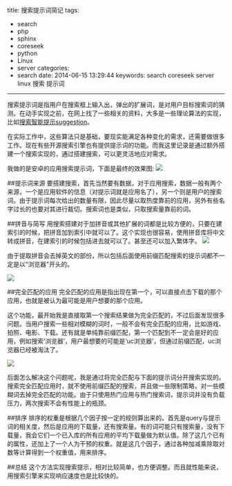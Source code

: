 title: 搜索提示词简记
tags:
  - search
  - php
  - sphinx
  - coreseek
  - python
  - Linux
  - server
categories:
  - search
date: 2014-06-15 13:29:44
keywords: search coreseek server linux 搜索 提示词

-----

搜索提示词是指用户在搜索框上输入出，弹出的扩展词，是对用户目标搜索词的猜测。在动手实现之前，在网上找了一些相关的资料，大多是一些理论算法的实现，比如[搜索智能提示suggestion](http://blog.csdn.net/v_july_v/article/details/11288807)。

在实际工作中，这些算法只是基础，要现实能满足各种变化的需求，还需要做很多工作。现在有些开源搜索引擎也有提供提示词的功能。而我这里记录是通过额外搭建一个搜索实现的，通过搭建搜索，可以更灵活地应对需求。

我做的是安卓的应用搜索提示词，下面是最终的效果图:
![](http://res.astraylinux.com/server/app_search_tip.jpg)

<!--more-->

##提示词来源
要搭建搜索，首先当然要有数据，对于应用搜索，数据一般有两个来源，一个是应用软件的信息（对提示词就是应用名了），另一个则是用户的搜索词。由于提示词每次给出的数量有限，因此尽量以取热度靠前的应用，另外有些名字过长的也要对其进行裁切。搜索词也是类似，只取搜索量靠前的词。

##拼音与简写
用搜索搭建对于加拼音或其他扩展的词都是比较方便的，只要在建索引的时候，把拼音加到索引中就可以了。这个实现也很容易，使用拼音库将中文转成拼音，在建索引的时候包括进去就可以了。甚至还可以加入繁体字。
![](http://res.astraylinux.com/server/app_search_tip4.png)

由于提取拼音会去掉英文的部份，所以包括后面使用前缀匹配搜索的提示词都不一定是以“浏览器"开头的。

![](http://res.astraylinux.com/server/app_search_tip3.jpg)

##完全匹配的应用
完全匹配的应用是指出现在第一个，可以直接点击下载的那个应用，也就是被认为最可能是用户想要的那个应用。

这个功能，最开始我是直接取第一个搜索结果做为完全匹配的，不过后面发现很多问题。当用户搜索一些相对模糊的词时，一般不会有完全匹配的应用，比如游戏、拍照、电影、下载。还有就是单纯靠前缀匹配，第一个匹配到不一定会是好的应用，例如搜索‘浏览器’，用户最想要的可能是‘uc浏览器’，但通过前缀匹配，uc浏览器已经被淘汰了。

![](http://res.astraylinux.com/server/app_search_tip2.jpg)

后面怎么解决这个问题呢，我是通过将完全匹配与下面的提示词分开搜索实现的。搜索完全匹配应用时，就不使用前缀匹配的搜索，并且做一些限制策略，对一些模糊词去掉完全匹配的功能。由于只使用热门应用与热门搜索词，提示词并没有负载压力，两次搜索不会有性能上的瓶颈。

##排序
排序的权重是根据几个因子按一定的规则算出来的。首先是query与提示词的相关度，然后是应用的下载量，还有搜索量。有的词可能只有搜索量，没有下载量，我会它们一个已入库的所有应用的平均下载量做为默认值。除了这几个已有的属性，还加上了一个人为干预的权重。就是这几个因子，通过各种加减乘除取对数等计算得到一个权重值，用来排序。

##总结
这个方法实现搜索提示，相对比较简单，也方便调整。而且就性能来说，用搜索引擎来实现响应速度也是比较快的。

